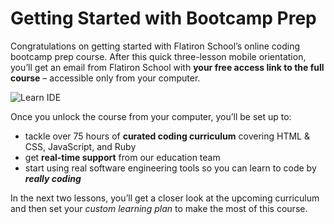 # Getting Started with Bootcamp Prep

Congratulations on getting started with Flatiron School’s online coding bootcamp prep course. After this quick three-lesson mobile orientation, you’ll get an email from Flatiron School with **your free access link to the full course** – accessible only from your computer.

![Learn IDE](https://s3-us-west-2.amazonaws.com/curriculum-content/mobile-orientation/IDE.gif)

Once you unlock the course from your computer, you’ll be set up to:

* tackle over 75 hours of **curated coding curriculum** covering HTML & CSS, JavaScript, and Ruby
* get **real-time support** from our education team
* start using real software engineering tools so you can learn to code by **_really coding_**

In the next two lessons, you’ll get a closer look at the upcoming curriculum and then set your _custom learning plan_ to make the most of this course.

